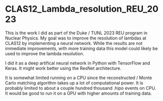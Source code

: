 # CLAS12_Lambda_resolution_REU_2023

This is the work I did as part of the Duke / TUNL 2023 REU program in Nuclear Physics. My goal was to improve the resolution of lambdas at CLAS12 by implementing a neural network. While the results are not immediate improvements, with more training data this model could likely be used to improve the lambda resolution.

I did it as a deep artifical neural network in Python with TensorFlow and Keras. It might work better using the ResNet architecture.

It is somewhat limited running on a CPU since the reconstructed / Monte Carlo matching algorithm takes up a lot of computational power. It is probably limited to about a couple hundred thousand .hipo events on CPU. It would be good to run it on a GPU with higher amounts of training data. 
